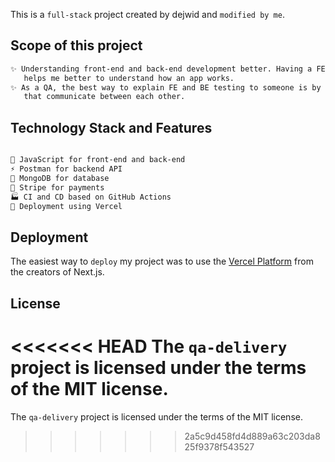 This is a `full-stack` project created by dejwid and `modified by me`.

## Scope of this project

```bash
✨ Understanding front-end and back-end development better. Having a FE and a BE that communicate,
   helps me better to understand how an app works.
✨ As a QA, the best way to explain FE and BE testing to someone is by having a project with FE, API, and DB
   that communicate between each other.
```

## Technology Stack and Features

```bash

🚀 JavaScript for front-end and back-end
⚡ Postman for backend API
💾 MongoDB for database
🧰 Stripe for payments
🏭 CI and CD based on GitHub Actions
🚢 Deployment using Vercel

```

## Deployment

The easiest way to `deploy` my project was to use the [Vercel Platform](https://vercel.com/new?utm_medium=default-template&filter=next.js&utm_source=create-next-app&utm_campaign=create-next-app-readme) from the creators of Next.js.

## License
<<<<<<< HEAD
The `qa-delivery` project is licensed under the terms of the MIT license.
=======
The `qa-delivery` project is licensed under the terms of the MIT license.
>>>>>>> 2a5c9d458fd4d889a63c203da825f9378f543527
